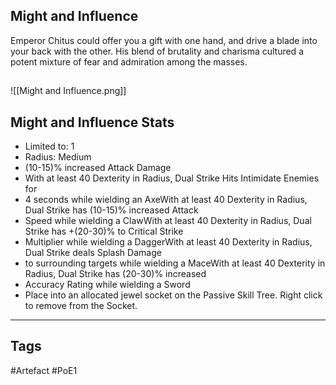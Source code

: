 ## Might and Influence
Emperor Chitus could offer you a gift with one hand,
and drive a blade into your back with the other.
His blend of brutality and charisma cultured a potent
mixture of fear and admiration among the masses.
##
![[Might and Influence.png]]
## Might and Influence Stats
- Limited to: 1
- Radius: Medium
- (10-15)% increased Attack Damage
- With at least 40 Dexterity in Radius, Dual Strike Hits Intimidate Enemies for
- 4 seconds while wielding an AxeWith at least 40 Dexterity in Radius, Dual Strike has (10-15)% increased Attack
- Speed while wielding a ClawWith at least 40 Dexterity in Radius, Dual Strike has +(20-30)% to Critical Strike
- Multiplier while wielding a DaggerWith at least 40 Dexterity in Radius, Dual Strike deals Splash Damage
- to surrounding targets while wielding a MaceWith at least 40 Dexterity in Radius, Dual Strike has (20-30)% increased
- Accuracy Rating while wielding a Sword
- Place into an allocated jewel socket on the Passive Skill Tree. Right click to remove from the Socket.


---
## Tags
#Artefact
#PoE1